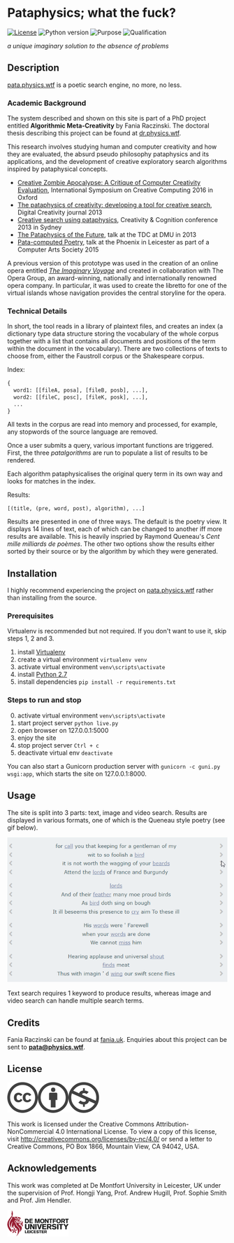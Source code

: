 # Pataphysics; what the fuck?

[![License](https://img.shields.io/badge/license-CC%20BY%20NC-blue.svg)](http://creativecommons.org/licenses/by-nc/4.0/)
![Python version](https://img.shields.io/badge/language-python-brightgreen.svg)
![Purpose](https://img.shields.io/badge/purpose-none-ff69b4.svg)
![Qualification](https://img.shields.io/badge/qualification-phd-yellow.svg)

*a unique imaginary solution to the absence of problems*

<!-- ![spiral](app/static/images/spiralsmall.png) -->


## Description

[pata.physics.wtf](http://pata.physics.wtf) is a poetic search engine, no more, no less.

### Academic Background

The system described and shown on this site is part of a PhD project entitled **Algorithmic Meta-Creativity** by Fania Raczinski. The doctoral thesis describing this project can be found at [dr.physics.wtf](http://dr.physics.wtf).

This research involves studying human and computer creativity and how they are evaluated, the absurd pseudo philosophy pataphysics and its applications, and the development of creative exploratory search algorithms inspired by pataphysical concepts.

- [Creative Zombie Apocalypse: A Critique of Computer Creativity Evaluation](http://ieeexplore.ieee.org/xpl/articleDetails.jsp?arnumber=7473036), International Symposium on Creative Computing 2016 in Oxford
- [The pataphysics of creativity: developing a tool for creative search](http://www.tandfonline.com/doi/full/10.1080/14626268.2013.813377#.U6li4_ldV8E), Digital Creativity journal 2013
- [Creative search using pataphysics](http://dl.acm.org/citation.cfm?id=2466648&CFID=824433372&CFTOKEN=80216159), Creativity & Cognition conference 2013 in Sydney
- [The Pataphysics of the Future](https://www.youtube.com/watch?v=UxYUZMyPE0o), talk at the TDC at DMU in 2013
- [Pata-computed Poetry](https://vimeo.com/142947457), talk at the Phoenix in Leicester as part of a Computer Arts Society 2015

A previous version of this prototype was used in the creation of an online opera entitled [*The Imaginary Voyage*](http://andrewhugill.com/theimaginaryvoyage/) and created in collaboration with The Opera Group, an award-winning, nationally and internationally renowned opera company. In particular, it was used to create the libretto for one of the virtual islands whose navigation provides the central storyline for the opera.


### Technical Details

In short, the tool reads in a library of plaintext files, and creates an index (a dictionary type data structure storing the vocabulary of the whole corpus together with a list that contains all documents and positions of the term within the document in the vocabulary). There are two collections of texts to choose from, either the Faustroll corpus or the Shakespeare corpus.

Index:
```
{
  word1: [[fileA, posa], [fileB, posb], ...], 
  word2: [[fileC, posc], [fileK, posk], ...],
  ... 
}
```

All texts in the corpus are read into memory and processed, for example, any stopwords of the source language are removed.

Once a user submits a query, various important functions are triggered. First, the three *patalgorithms* are run to populate a list of results to be rendered.

Each algorithm pataphysicalises the original query term in its own way and looks for matches in the index.

Results:
```
[(title, (pre, word, post), algorithm), ...]
```

Results are presented in one of three ways. The default is the poetry view. It displays 14 lines of text, each of which can be changed to another iff more results are available. This is heavily inspried by Raymond Queneau's *Cent mille milliards de poèmes*. The other two options show the results either sorted by their source or by the algorithm by which they were generated.



## Installation

I highly recommend experiencing the project on [pata.physics.wtf](http:pata.physics.wtf) rather than installing from the source.

### Prerequisites

Virtualenv is recommended but not required. If you don't want to use it, skip steps 1, 2 and 3.

1. install [Virtualenv](https://virtualenv.pypa.io/en/stable/)
2. create a virtual environment ```virtualenv venv```
3. activate virtual environment ```venv\scripts\activate```
4. install [Python 2.7](https://www.python.org/downloads/)
5. install dependencies ```pip install -r requirements.txt```

### Steps to run and stop

0. activate virtual environment ```venv\scripts\activate```
1. start project server ```python live.py```
2. open browser on 127.0.0.1:5000
3. enjoy the site
4. stop project server ```Ctrl + c```
5. deactivate virtual env ```deactivate```

You can also start a Gunicorn production server with ```gunicorn -c guni.py wsgi:app```, which starts the site on 127.0.0.1:8000.

## Usage

The site is split into 3 parts: text, image and video search. Results are displayed in various formats, one of which is the Queneau style poetry (see gif below).

![Queneau poem](app/static/images/qpoems.gif)

Text search requires 1 keyword to produce results, whereas image and video search can handle multiple search terms.


## Credits

Fania Raczinski can be found at [fania.uk](http://fania.uk). Enquiries about this project can be sent to **pata@physics.wtf**.

## License

![CC](app/static/images/cc.png)![BY](app/static/images/by.png)![NC](app/static/images/nc.png)

This work is licensed under the Creative Commons Attribution-NonCommercial 4.0 International License. To view a copy of this license, visit http://creativecommons.org/licenses/by-nc/4.0/ or send a letter to Creative Commons, PO Box 1866, Mountain View, CA 94042, USA.

## Acknowledgements

This work was completed at De Montfort University in Leicester, UK under the supervision of Prof. Hongji Yang, Prof. Andrew Hugill, Prof. Sophie Smith and Prof. Jim Hendler.

![DMU](app/static/images/dmu.png)
